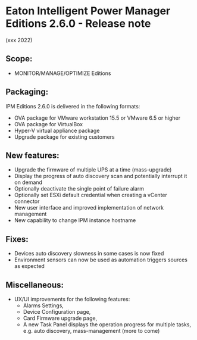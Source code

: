 # Eaton Intelligent Power Manager Editions 2.6.0 - Release note
(xxx 2022)

## Scope:
* MONITOR/MANAGE/OPTIMIZE Editions

## Packaging:
IPM Editions 2.6.0 is delivered in the following formats:

* OVA package for VMware workstation 15.5 or VMware 6.5 or higher
* OVA package for VirtualBox
* Hyper-V virtual appliance package
* Upgrade package for existing customers

## New features:
* Upgrade the firmware of multiple UPS at a time (mass-upgrade)
* Display the progress of auto discovery scan and potentially interrupt it on demand
* Optionally deactivate the single point of failure alarm
* Optionally set ESXi default credential when creating a vCenter connector
* New user interface and improved implementation of network management
* New capability to change IPM instance hostname

## Fixes:
* Devices auto discovery slowness in some cases is now fixed
* Environment sensors can now be used as automation triggers sources as expected

## Miscellaneous:
* UX/UI improvements for the following features:
  - Alarms Settings,
  - Device Configuration page,
  - Card Firmware upgrade page,
  - A new Task Panel displays the operation progress for multiple tasks, e.g. auto discovery, mass-management (more to come)
